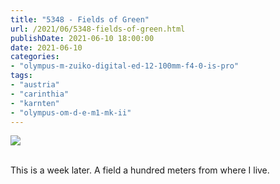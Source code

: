 ```yaml
---
title: "5348 - Fields of Green"
url: /2021/06/5348-fields-of-green.html
publishDate: 2021-06-10 18:00:00
date: 2021-06-10
categories:
- "olympus-m-zuiko-digital-ed-12-100mm-f4-0-is-pro"
tags:
- "austria"
- "carinthia"
- "karnten"
- "olympus-om-d-e-m1-mk-ii"
---
```

<div class="container">
<div class="center"><a target="_blank" href="https://d25zfm9zpd7gm5.cloudfront.net/1200x1200/2019/20190502_155754_lr.jpg"><img class="webfeedsFeaturedVisual" src="https://d25zfm9zpd7gm5.cloudfront.net/0600x0600/2019/20190502_155754_lr.jpg" /></a></div>
</div>
<br />

This is a week later. A field a hundred meters from where I
live.
